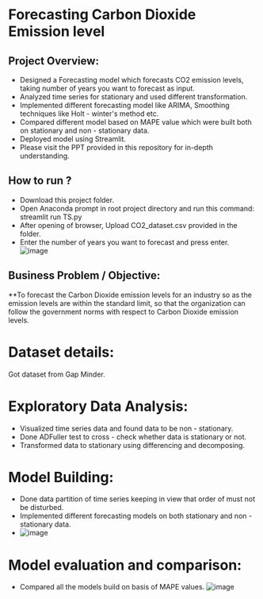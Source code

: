 # Forecasting Carbon Dioxide Emission level
## Project Overview:
* Designed a Forecasting model which forecasts CO2 emission levels, taking number of years you want to forecast as input.
* Analyzed time series for stationary and used different transformation.
* Implemented different forecasting model like ARIMA, Smoothing techniques like Holt - winter's method etc.
* Compared different model based on MAPE value which were built both on stationary and non - stationary data.
* Deployed model using Streamlit.
* Please visit the PPT provided in this repository for in-depth understanding.
## How to run ?
* Download this project folder.
* Open Anaconda prompt in root project directory and run this command: streamlit run TS.py
* After opening of browser, Upload CO2_dataset.csv provided in the folder.
* Enter the number of years you want to forecast and press enter.
![image](https://user-images.githubusercontent.com/89403336/147632221-b8a57214-7f38-4769-bc48-72e7e7dc5b2f.png)
## Business Problem / Objective:
**To forecast the Carbon Dioxide emission levels for an industry so as the emission levels are within the standard limit, so that the organization can follow the government norms with respect to Carbon Dioxide emission levels.

# Dataset details:
Got dataset from Gap Minder.

# Exploratory Data Analysis:
* Visualized time series data and found data to be non - stationary. 
* Done ADFuller test to cross - check whether data is stationary or not.
* Transformed data to stationary using differencing and decomposing.
# Model Building:
* Done data partition of time series keeping in view that order of must not be disturbed.
* Implemented different forecasting models on both stationary and non - stationary data.
* ![image](https://user-images.githubusercontent.com/89403336/147631988-f2474261-9dea-44a1-a371-cabe7681f577.png)
# Model evaluation and comparison:
* Compared all the models build on basis of MAPE values.
 ![image](https://user-images.githubusercontent.com/89403336/147632269-b96de286-f80f-47f0-a16b-5712317060b6.png)

